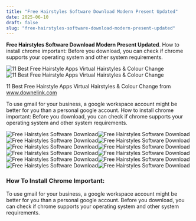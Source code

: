 ```yaml
---
title: "Free Hairstyles Software Download Modern Present Updated"
date: 2025-06-10
draft: false
slug: "free-hairstyles-software-download-modern-present-updated" 
---
```


**Free Hairstyles Software Download Modern Present Updated**. How to install chrome important: Before you download, you can check if chrome supports your operating system and other system requirements.

![11 Best Free Hairstyle Apps Virtual Hairstyles & Colour Change](https://www.downelink.com/wp-content/uploads/2022/10/Change-Hairstyler-Apps.jpg)![11 Best Free Hairstyle Apps Virtual Hairstyles & Colour Change](https://www.downelink.com/wp-content/uploads/2022/10/Change-Hairstyler-Apps.jpg)

11 Best Free Hairstyle Apps Virtual Hairstyles & Colour Change from www.downelink.com

To use gmail for your business, a google workspace account might be better for you than a personal google account. How to install chrome important: Before you download, you can check if chrome supports your operating system and other system requirements.

![Free Hairstyles Software Download ](https://i.pinimg.com/736x/5d/3b/36/5d3b369be3a7c6cf877df0a9ade18846--male-hairstyles-latest-hairstyles.jpg " Best Hairstyle Software Free Download Hairstyle software, Hair")![Free Hairstyles Software Download ](https://plugins-media.makeupar.com/smb/blog/post/2023-11-10/6170e74a-8ed7-4370-a279-6d8cc5988eb0.jpg " Taglio Capelli Donna Simulatore Taglio Capelli Online Gratis PERFECT")![Free Hairstyles Software Download ](http://2.bp.blogspot.com/-4XAZqapflvs/TxKT1ENpEmI/AAAAAAAAAWU/JGFDDQOh9PI/w1200-h630-p-k-no-nu/free-hairstyle-software.jpg " Hairstylespk Hairstyle Software")![Free Hairstyles Software Download ](https://i.pinimg.com/originals/c9/11/92/c91192082ea80074bc137f346e0b9410.jpg " Virtual Hairstyles Free Upload Photo Woman Hairstyle Guides")![Free Hairstyles Software Download ](https://i.pinimg.com/736x/a7/6f/c4/a76fc4779ae708e75e1794bf5c71bc69.jpg " Easy Party Hairstyles, Try New Hairstyles, Haircuts For Medium Hair")![Free Hairstyles Software Download ](https://plugins-media.makeupar.com/smb/blog/post/2024-05-23/f3141e53-b091-46aa-8c65-3b151ff11519.jpg " Best Free Hairstyle Apps To Test Hairstyles on Face [2025] PERFECT")![Free Hairstyles Software Download ](https://www.downelink.com/wp-content/uploads/2022/10/Change-Hairstyler-Apps.jpg " 11 Best Free Hairstyle Apps Virtual Hairstyles & Colour Change")![Free Hairstyles Software Download ](http://hairfinder.com/images2/virtualhairstyler.jpg " virtual hairstyler")![Free Hairstyles Software Download ](https://womenlovetech.com/wp-content/uploads/2023/06/find-your-perfect-hairstyle-feature.jpeg " 9 Top Free Hairstyle Apps For 2025 Women Love Tech")![Free Hairstyles Software Download ](https://lh3.googleusercontent.com/CejghQr8Mc4o_GIj_LwZFd-IKGLC7DuA3JGeWb2kKOJXBBzydKORvZzCNEaxXSAx98g=h900 " The Latest Trend In Free Hairstyle Simulator free hairstyle simulator")![Free Hairstyles Software Download ](https://i.pinimg.com/736x/ee/05/93/ee0593172b26692edad4ecb11368ace8.jpg " Free Download Hairstyle Software Full Version")![Free Hairstyles Software Download ](https://www.hairfinder.com/newspages/tryhair/hairstyler-angled-bob.jpg " Free virtual hairstyles app Virtual reality or augmented reality to")

### How To Install Chrome Important:

To use gmail for your business, a google workspace account might be better for you than a personal google account. Before you download, you can check if chrome supports your operating system and other system requirements.